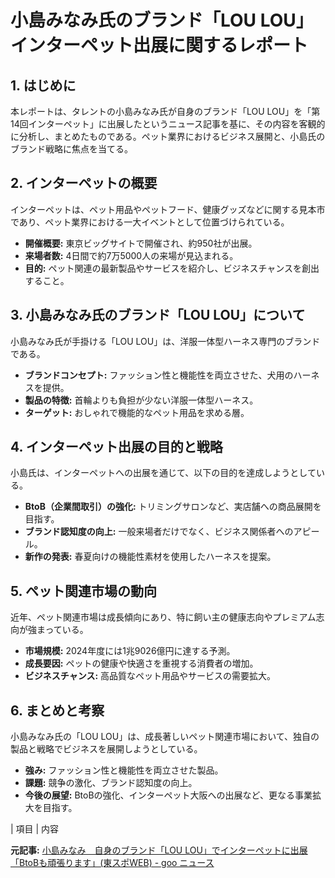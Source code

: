 # 小島みなみ氏のブランド「LOU LOU」インターペット出展に関するレポート

## 1. はじめに

本レポートは、タレントの小島みなみ氏が自身のブランド「LOU LOU」を「第14回インターペット」に出展したというニュース記事を基に、その内容を客観的に分析し、まとめたものである。ペット業界におけるビジネス展開と、小島氏のブランド戦略に焦点を当てる。

## 2. インターペットの概要

インターペットは、ペット用品やペットフード、健康グッズなどに関する見本市であり、ペット業界における一大イベントとして位置づけられている。

* **開催概要:** 東京ビッグサイトで開催され、約950社が出展。
* **来場者数:** 4日間で約7万5000人の来場が見込まれる。
* **目的:** ペット関連の最新製品やサービスを紹介し、ビジネスチャンスを創出すること。

## 3. 小島みなみ氏のブランド「LOU LOU」について

小島みなみ氏が手掛ける「LOU LOU」は、洋服一体型ハーネス専門のブランドである。

* **ブランドコンセプト:** ファッション性と機能性を両立させた、犬用のハーネスを提供。
* **製品の特徴:** 首輪よりも負担が少ない洋服一体型ハーネス。
* **ターゲット:** おしゃれで機能的なペット用品を求める層。

## 4. インターペット出展の目的と戦略

小島氏は、インターペットへの出展を通じて、以下の目的を達成しようとしている。

* **BtoB（企業間取引）の強化:** トリミングサロンなど、実店舗への商品展開を目指す。
* **ブランド認知度の向上:** 一般来場者だけでなく、ビジネス関係者へのアピール。
* **新作の発表:** 春夏向けの機能性素材を使用したハーネスを提案。

## 5. ペット関連市場の動向

近年、ペット関連市場は成長傾向にあり、特に飼い主の健康志向やプレミアム志向が強まっている。

* **市場規模:** 2024年度には1兆9026億円に達する予測。
* **成長要因:** ペットの健康や快適さを重視する消費者の増加。
* **ビジネスチャンス:** 高品質なペット用品やサービスの需要拡大。

## 6. まとめと考察

小島みなみ氏の「LOU LOU」は、成長著しいペット関連市場において、独自の製品と戦略でビジネスを展開しようとしている。

* **強み:** ファッション性と機能性を両立させた製品。
* **課題:** 競争の激化、ブランド認知度の向上。
* **今後の展望:** BtoBの強化、インターペット大阪への出展など、更なる事業拡大を目指す。

| 項目 | 内容 

**元記事:** [小島みなみ　自身のブランド「LOU LOU」でインターペットに出展「BtoBも頑張ります」(東スポWEB) - goo ニュース](https://news.goo.ne.jp/article/tokyosports/entertainment/tokyosports-339779.html)
